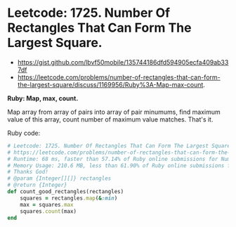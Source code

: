 # Leetcode: 1725. Number Of Rectangles That Can Form The Largest Square.

- https://gist.github.com/lbvf50mobile/135744186dfd594905ecfa409ab337df
- https://leetcode.com/problems/number-of-rectangles-that-can-form-the-largest-square/discuss/1169956/Ruby%3A-Map-max-count.

**Ruby: Map, max, count.**

Map array from array of pairs into array of pair minumums, find maximum value of this array, count number of maximum value matches. That's it.


Ruby code:
```Ruby
# Leetcode: 1725. Number Of Rectangles That Can Form The Largest Square.
# https://leetcode.com/problems/number-of-rectangles-that-can-form-the-largest-square/
# Runtime: 68 ms, faster than 57.14% of Ruby online submissions for Number Of Rectangles That Can Form The Largest Square.
# Memory Usage: 210.6 MB, less than 61.90% of Ruby online submissions for Number Of Rectangles That Can Form The Largest Square.
# Thanks God!
# @param {Integer[][]} rectangles
# @return {Integer}
def count_good_rectangles(rectangles)
    squares = rectangles.map(&:min)
    max = squares.max
    squares.count(max)
end
```

